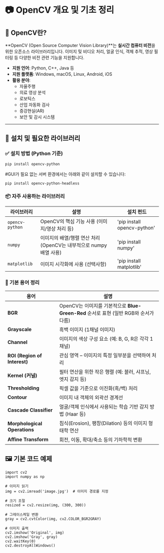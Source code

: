 # 📷 OpenCV 개요 및 기초 정리

## 📌 OpenCV란?

**OpenCV (Open Source Computer Vision Library)**는 **실시간 컴퓨터 비전**을 위한 오픈소스 라이브러리입니다. 이미지 및 비디오 처리, 얼굴 인식, 객체 추적, 영상 필터링 등 다양한 비전 관련 기능을 지원합니다.

- **지원 언어**: Python, C++, Java 등
- **지원 플랫폼**: Windows, macOS, Linux, Android, iOS
- **활용 분야**:
  - 자율주행
  - 의료 영상 분석
  - 로보틱스
  - 산업 자동화 검사
  - 증강현실(AR)
  - 보안 및 감시 시스템

---

## 🔧 설치 및 필요한 라이브러리

### ✅ 설치 방법 (Python 기준)

```bash
pip install opencv-python
```
#GUI가 필요 없는 서버 환경에서는 아래와 같이 설치할 수 있습니다:
```
pip install opencv-python-headless
```

### 📦 자주 사용하는 라이브러리
| 라이브러리           | 설명                                           | 설치 펀드 |
| --------------- | -------------------------------------------- |-----------------------|
| `opencv-python` | OpenCV의 핵심 기능 사용 (이미지/영상 처리 등)               |'pip install opencv-python'|
| `numpy`         | 이미지의 배열/행렬 연산 처리 (OpenCV는 내부적으로 numpy 배열 사용) |'pip install numpy'|
| `matplotlib`    | 이미지 시각화에 사용 (선택사항)                           |'pip install matplotlib'|

### 🧠 기본 용어 정리
| 용어                           | 설명                                                            |
| ---------------------------- | ------------------------------------------------------------- |
| **BGR**                      | OpenCV는 이미지를 기본적으로 **Blue-Green-Red** 순서로 표현 (일반 RGB와 순서가 다름) |
| **Grayscale**                | 흑백 이미지 (1채널 이미지)                                              |
| **Channel**                  | 이미지의 색상 구성 요소 (예: B, G, R은 각각 1채널)                            |
| **ROI (Region of Interest)** | 관심 영역 – 이미지의 특정 일부분을 선택하여 처리                                  |
| **Kernel (커널)**              | 필터 연산을 위한 작은 행렬 (예: 블러, 샤프닝, 엣지 감지 등)                         |
| **Thresholding**             | 픽셀 값을 기준으로 이진화(흑/백) 처리                                        |
| **Contour**                  | 이미지 내 객체의 외곽선 경계선                                             |
| **Cascade Classifier**       | 얼굴/객체 인식에서 사용되는 학습 기반 감지 방법 (Haar 등)                          |
| **Morphological Operations** | 침식(Erosion), 팽창(Dilation) 등의 이미지 형태학 연산                       |
| **Affine Transform**         | 회전, 이동, 확대/축소 등의 기하학적 변환                                      |

## 🖼️ 기본 코드 예제
```
import cv2
import numpy as np

# 이미지 읽기
img = cv2.imread('image.jpg')  # 이미지 경로를 지정

# 크기 조절
resized = cv2.resize(img, (300, 300))

# 그레이스케일 변환
gray = cv2.cvtColor(img, cv2.COLOR_BGR2GRAY)

# 이미지 출력
cv2.imshow('Original', img)
cv2.imshow('Gray', gray)
cv2.waitKey(0)
cv2.destroyAllWindows()
```
